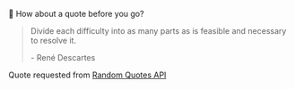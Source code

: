 📣 How about a quote before you go?

> Divide each difficulty into as many parts as is feasible and necessary to resolve it.
>
> <p>- René Descartes</p>

Quote requested from [Random Quotes API](https://github.com/lukePeavey/quotable)
